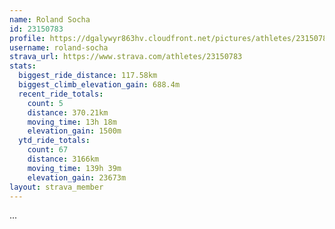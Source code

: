 ```yaml
---
name: Roland Socha
id: 23150783
profile: https://dgalywyr863hv.cloudfront.net/pictures/athletes/23150783/14745672/4/large.jpg
username: roland-socha
strava_url: https://www.strava.com/athletes/23150783
stats:
  biggest_ride_distance: 117.58km
  biggest_climb_elevation_gain: 688.4m
  recent_ride_totals:
    count: 5
    distance: 370.21km
    moving_time: 13h 18m
    elevation_gain: 1500m
  ytd_ride_totals:
    count: 67
    distance: 3166km
    moving_time: 139h 39m
    elevation_gain: 23673m
layout: strava_member
--- 
```

...
